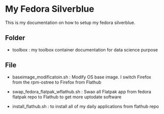 # My Fedora Silverblue

This is my documentation on how to setup my fedora silverblue.

## Folder

* toolbox : my toolbox container documentation for data science purpose

## File

* baseimage_modificatoin.sh : Modify OS base image. I switch Firefox from the rpm-ostree to Firefox from Flathub

* swap_fedora_flatpak_wflathub.sh : Swao all Flatpak app from fedora flatpak repo to Flathub to get more uptodate software

* install_flathub.sh : to install all of my daily applications from flathub repo 
